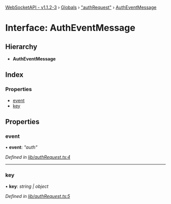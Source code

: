 [WebSocketAPI - v1.1.2-3](../README.md) › [Globals](../globals.md) › ["authRequest"](../modules/_authrequest_.md) › [AuthEventMessage](_authrequest_.autheventmessage.md)

# Interface: AuthEventMessage

## Hierarchy

* **AuthEventMessage**

## Index

### Properties

* [event](_authrequest_.autheventmessage.md#event)
* [key](_authrequest_.autheventmessage.md#key)

## Properties

###  event

• **event**: *"auth"*

*Defined in [lib/authRequest.ts:4](https://github.com/wallsmetalroofing/WebSocketAPI/blob/dd2bbc9/lib/authRequest.ts#L4)*

___

###  key

• **key**: *string | object*

*Defined in [lib/authRequest.ts:5](https://github.com/wallsmetalroofing/WebSocketAPI/blob/dd2bbc9/lib/authRequest.ts#L5)*
